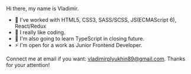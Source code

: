 Hi there, my name is Vladimir.

- 🔭 I've worked with HTML5, CSS3, SASS/SCSS, JS(ECMAScript 6), React/Redux
- 🌱 I really like coding. 
- 🤔 I'm also going to learn TypeScript in closing future.
- ⚡ I'm open for a work as Junior Frontend Developer.

Connect me at email if you want: vladimirplyukhin89@gmail.com.
Thanks for your attention!
